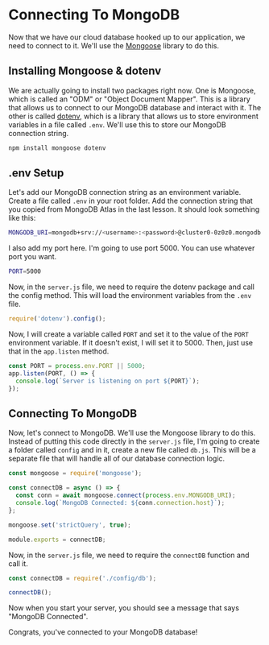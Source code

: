 # Connecting To MongoDB

Now that we have our cloud database hooked up to our application, we need to connect to it. We'll use the [Mongoose](https://mongoosejs.com/) library to do this.

## Installing Mongoose & dotenv

We are actually going to install two packages right now. One is Mongoose, which is called an "ODM" or "Object Document Mapper". This is a library that allows us to connect to our MongoDB database and interact with it. The other is called [dotenv](https://www.npmjs.com/package/dotenv), which is a library that allows us to store environment variables in a file called `.env`. We'll use this to store our MongoDB connection string.

```bash
npm install mongoose dotenv
```

## .env Setup

Let's add our MongoDB connection string as an environment variable. Create a file called `.env` in your root folder. Add the connection string that you copied from MongoDB Atlas in the last lesson. It should look something like this:

```bash
MONGODB_URI=mongodb+srv://<username>:<password>@cluster0-0z0z0.mongodb.net/ideas_db?retryWrites=true
```

I also add my port here. I'm going to use port 5000. You can use whatever port you want.

```bash
PORT=5000
```

Now, in the `server.js` file, we need to require the dotenv package and call the config method. This will load the environment variables from the `.env` file.

```js
require('dotenv').config();
```

Now, I will create a variable called `PORT` and set it to the value of the `PORT` environment variable. If it doesn't exist, I will set it to 5000. Then, just use that in the `app.listen` method.

```js
const PORT = process.env.PORT || 5000;
app.listen(PORT, () => {
  console.log(`Server is listening on port ${PORT}`);
});
```

## Connecting To MongoDB

Now, let's connect to MongoDB. We'll use the Mongoose library to do this. Instead of putting this code directly in the `server.js` file, I'm going to create a folder called `config` and in it, create a new file called `db.js`. This will be a separate file that will handle all of our database connection logic.

```js
const mongoose = require('mongoose');

const connectDB = async () => {
  const conn = await mongoose.connect(process.env.MONGODB_URI);
  console.log(`MongoDB Connected: ${conn.connection.host}`);
};

mongoose.set('strictQuery', true);

module.exports = connectDB;
```

Now, in the `server.js` file, we need to require the `connectDB` function and call it.

```js
const connectDB = require('./config/db');

connectDB();
```

Now when you start your server, you should see a message that says "MongoDB Connected".

Congrats, you've connected to your MongoDB database!
